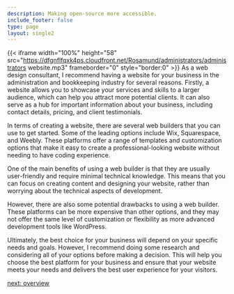 ```yaml
---
description: Making open-source more accessible.
include_footer: false
type: page
layout: single2
---
```



{{< iframe width="100%" height="58" src="https://dfgnflfqxk4ps.cloudfront.net/Rosamund/administrators/administrators website.mp3" frameborder="0" style="border:0" >}}
As a web design consultant, I recommend having a website for your business in the administration and bookkeeping industry for several reasons. Firstly, a website allows you to showcase your services and skills to a larger audience, which can help you attract more potential clients. It can also serve as a hub for important information about your business, including contact details, pricing, and client testimonials.

In terms of creating a website, there are several web builders that you can use to get started. Some of the leading options include Wix, Squarespace, and Weebly. These platforms offer a range of templates and customization options that make it easy to create a professional-looking website without needing to have coding experience.

One of the main benefits of using a web builder is that they are usually user-friendly and require minimal technical knowledge. This means that you can focus on creating content and designing your website, rather than worrying about the technical aspects of development.

However, there are also some potential drawbacks to using a web builder. These platforms can be more expensive than other options, and they may not offer the same level of customization or flexibility as more advanced development tools like WordPress.

Ultimately, the best choice for your business will depend on your specific needs and goals. However, I recommend doing some research and considering all of your options before making a decision. This will help you choose the best platform for your business and ensure that your website meets your needs and delivers the best user experience for your visitors.



<a href="https://workdojos.com/administrators/overview">next: overview</a>


